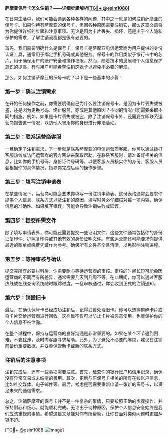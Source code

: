 **萨摩亚保号卡怎么注销？——详细步骤解析[[TG💪+ @esim1088](https://t.me/s/esim1088)]**

在日常生活中，我们可能会遇到各种各样的问题，其中之一就是如何注销萨摩亚的保号卡。如果你持有萨摩亚的保号卡，但因各种原因需要注销它，那么这篇文章将为你提供详细的步骤和注意事项。无论是因为卡片丢失、损坏，还是出于个人隐私保护的需求，了解注销流程都是很有必要的。

首先，我们需要明确什么是保号卡。保号卡是萨摩亚电信运营商为用户提供的身份认证工具，通常用于绑定手机号码或其他服务。保号卡的作用类似于银行卡中的芯片，用于确保用户的账户安全和操作权限。然而，随着技术的发展和个人信息保护意识的提高，有时用户可能希望注销这张卡以避免不必要的麻烦。

那么，如何注销萨摩亚的保号卡呢？以下是一些基本的步骤：

### **第一步：确认注销需求**
在开始任何操作之前，你需要明确自己为什么要注销保号卡。是因为卡片丢失或被盗，还是因为更换号码、终止服务，亦或是其他原因？不同的情况可能需要采取不同的措施。例如，如果是卡片丢失或被盗，除了注销保号卡外，还需要立即联系运营商报告这一情况，以防他人冒用你的身份进行非法活动。

### **第二步：联系运营商客服**
一旦确定了注销需求，下一步就是联系萨摩亚的电信运营商客服。你可以通过拨打客服热线或访问运营商的官方网站来获取帮助。在联系客服时，请准备好相关的信息，比如你的手机号码、身份证件号码等，以便客服人员核实你的身份。客服人员会根据你的具体情况，指导你完成后续的操作步骤。

### **第三步：填写注销申请表**
在某些情况下，运营商可能会要求你填写一份注销申请表。这份表格通常会要求你提供个人信息、联系方式以及注销的原因。填写时务必仔细核对每一项内容，确保信息的准确性。如果填写错误，可能会导致注销失败或延误。

### **第四步：提交所需文件**
除了填写申请表外，你可能还需要提交一些证明文件。这些文件通常包括你的身份证复印件、护照复印件或其他有效的身份证明文件。有些运营商还可能要求你提供最近的账单或缴费凭证作为参考。确保所有文件齐全且清晰，以免影响注销进程。

### **第五步：等待审核与确认**
提交完所有必要材料后，你需要耐心等待运营商的审核。审核的时间长短可能会因运营商的不同而有所差异，通常需要几天到几周不等。在此期间，你可以通过客服热线或在线查询系统随时跟踪进度。一旦审核通过，你会收到正式的注销通知。

### **第六步：销毁旧卡**
最后，在确认保号卡已经成功注销后，记得妥善处理旧卡。你可以选择剪碎卡片或将卡片交给运营商进行回收。这样做不仅可以防止卡片被恶意使用，也能保护你的个人信息不被泄露。

在整个过程中，保持与运营商的良好沟通是非常重要的。如果在某个环节遇到困难，不要犹豫，及时向客服寻求帮助。此外，为了避免不必要的麻烦，建议在注销前备份重要数据，并妥善保管新卡或新的联系方式。

### **注销后的注意事项**
注销完成后，还有一些事项需要注意。首先，检查你的银行账户和信用记录，确保没有异常交易或未结清的费用。其次，更新与原保号卡相关的所有在线账户信息，比如社交媒体、电子邮件等。最后，考虑是否需要重新申请一张新的保号卡，以满足未来的通信需求。

总之，注销萨摩亚的保号卡并不是一件复杂的事情，只要按照正确的步骤操作，并保持耐心和细心，就能顺利完成。无论出于何种原因，保护个人信息安全始终是我们应该重视的事情。希望这篇文章能对你有所帮助，让你在面对类似问题时更加从容不迫。

[[TG💪+ @esim1088](https://t.me/s/esim1088) ![Image](https://i.postimg.cc/4NQfJmqS/Snipaste-2025-05-13-00-14-12.png)]